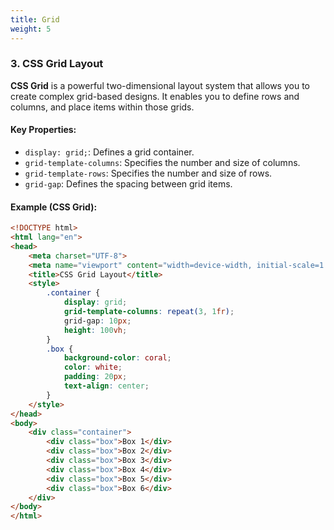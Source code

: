 ```yaml
---
title: Grid
weight: 5
---
```




### **3. CSS Grid Layout**

**CSS Grid** is a powerful two-dimensional layout system that allows you to create complex grid-based designs. It enables you to define rows and columns, and place items within those grids.

#### Key Properties:
- `display: grid;`: Defines a grid container.
- `grid-template-columns`: Specifies the number and size of columns.
- `grid-template-rows`: Specifies the number and size of rows.
- `grid-gap`: Defines the spacing between grid items.

#### Example (CSS Grid):

```html
<!DOCTYPE html>
<html lang="en">
<head>
    <meta charset="UTF-8">
    <meta name="viewport" content="width=device-width, initial-scale=1.0">
    <title>CSS Grid Layout</title>
    <style>
        .container {
            display: grid;
            grid-template-columns: repeat(3, 1fr);
            grid-gap: 10px;
            height: 100vh;
        }
        .box {
            background-color: coral;
            color: white;
            padding: 20px;
            text-align: center;
        }
    </style>
</head>
<body>
    <div class="container">
        <div class="box">Box 1</div>
        <div class="box">Box 2</div>
        <div class="box">Box 3</div>
        <div class="box">Box 4</div>
        <div class="box">Box 5</div>
        <div class="box">Box 6</div>
    </div>
</body>
</html>
```